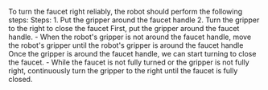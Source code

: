 To turn the faucet right reliably, the robot should perform the following steps:
    Steps:  1. Put the gripper around the faucet handle  2. Turn the gripper to the right to close the faucet
    First, put the gripper around the faucet handle.
    - When the robot's gripper is not around the faucet handle, move the robot's gripper until the robot's gripper is around the faucet handle
    Once the gripper is around the faucet handle, we can start turning to close the faucet.
    - While the faucet is not fully turned or the gripper is not fully right, continuously turn the gripper to the right until the faucet is fully closed.